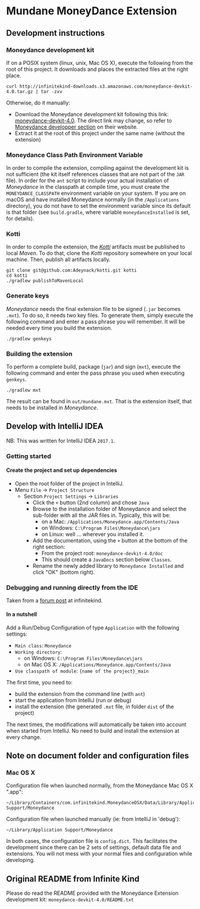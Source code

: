 Mundane MoneyDance Extension
===

## Development instructions

### Moneydance development kit

If on a POSIX system (linux, unix, Mac OS X), execute the following from the root of this project. It downloads and
places the extracted files at the right place.

    curl http://infinitekind-downloads.s3.amazonaws.com/moneydance-devkit-4.0.tar.gz | tar -zxv

Otherwise, do it manually:
- Download the Moneydance development kit following this link: [moneydance-devkit-4.0](http://infinitekind-downloads.s3.amazonaws.com/moneydance-devkit-4.0.tar.gz). The direct link may change, so refer to [Moneydance developper section](http://infinitekind.com/developer) on their website.
- Extract it at the root of this project under the same name (without the extension)

### Moneydance Class Path Environment Variable

In order to compile the extension, compiling against the development kit is not sufficient (the kit itself references
classes that are not part of the `JAR` file). In order for the `ant` script to include your actual installation of
_Moneydance_ in the classpath at compile time, you must create the `MONEYDANCE_CLASSPATH` environment variable on your
system. If you are on macOS and have installed Moneydance normally (in the `/Applications` directory), you do not have
to set the environment variable since its default is that folder (see `build.gradle`, where variable 
`moneydanceInstalled` is set, for details).

### Kotti

In order to compile the extension, the [_Kotti_](https://github.com/adeynack/kotti) artifacts must be published to local
_Maven_. To do that, clone the _Kotti_ repository somewhere on your local machine. Then, publish all artifacts locally.

    git clone git@github.com:Adeynack/kotti.git kotti
    cd kotti
    ./gradlew publishToMavenLocal

### Generate keys

_Moneydance_ needs the final extension file to be signed (`.jar` becomes `.mxt`). To do so, it needs two key files. To
generate them, simply execute the following command and enter a pass phrase you will remember. It will be needed every
time you build the extension.

    ./gradlew genkeys
    
### Building the extension

To perform a complete build, package (`jar`) and sign (`mxt`), execute the following command and enter the pass phrase
you used when executing `genkeys`.

    ./gradlew mxt

The result can be found in `out/mundane.mxt`. That is the extension itself, that needs to be installed in _Moneydance_.

## Develop with IntelliJ IDEA

NB: This was written for IntelliJ IDEA `2017.1`.

### Getting started

#### Create the project and set up dependencies

- Open the root folder of the project in IntelliJ.
- Menu `File` -> `Project Structure`
    - Section `Project Settings` -> `Libraries`
        - Click the `+` button (2nd column) and chose `Java`
        - Browse to the installation folder of Moneydance and select the sub-folder with all the JAR files in. Typically, this will be:
            - on a Mac: `/Applications/Moneydance.app/Contents/Java`
            - on Windows: `C:\Program Files\Moneydance\jars`
            - on Linux: well ... wherever you installed it.
        - Add the documentation, using the `+` button at the bottom of the right section:
        	- From the project root: `moneydance-devkit-4.0/doc`
        	- This should create a `JavaDocs` section below `Classes`.
        - Rename the newly added library to `Moneydance Installed` and click "OK" (bottom right).


### Debugging and running directly from the IDE

Taken from a [forum post](http://help.infinitekind.com/discussions/moneydance-development/824-debugging-moneydance-extensions-in-eclipse) at infinitekind.

#### In a nutshell

Add a Run/Debug Configuration of type `Application` with the following settings:

- `Main class`: `Moneydance`
- `Working directory`:
    - on Windows: `C:\Program Files\Moneydance\jars`
    - on Mac OS X: `/Applications/Moneydance.app/Contents/Java`
- `Use classpath of module`: `{name of the project}_main`

The first time, you need to:

- build the extension from the command line (with `ant`)
- start the application from IntelliJ (run or debug)
- install the extension (the generated `.mxt` file, in folder `dist` of the project)

The next times, the modifications will automatically be taken into account when started from IntelliJ. No need to build and install the extension at every change.


## Note on document folder and configuration files

### Mac OS X

Configuration file when launched normally, from the Moneydance Mac OS X ".app":

    ~/Library/Containers/com.infinitekind.MoneydanceOSX/Data/Library/Application Support/Moneydance

Configuration file when launched manually (ie: from IntelliJ in 'debug'):

    ~/Library/Application Support/Moneydance

In both cases, the configuration file is `config.dict`. This facilitates the development since
there can be 2 sets of settings, default data file and extensions. You will not mess with your
normal files and configuration while developing.

## Original README from Infinite Kind

Please do read the README provided with the Moneydance Extension
development kit: ```moneydance-devkit-4.0/README.txt```
